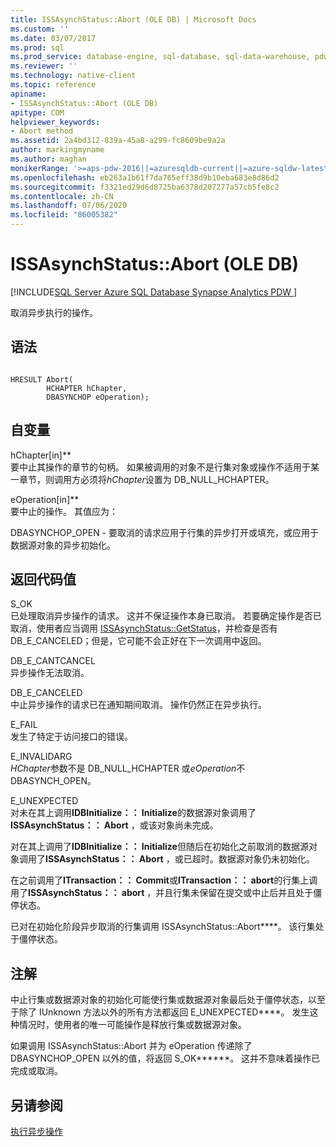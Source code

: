 ```yaml
---
title: ISSAsynchStatus::Abort (OLE DB) | Microsoft Docs
ms.custom: ''
ms.date: 03/07/2017
ms.prod: sql
ms.prod_service: database-engine, sql-database, sql-data-warehouse, pdw
ms.reviewer: ''
ms.technology: native-client
ms.topic: reference
apiname:
- ISSAsynchStatus::Abort (OLE DB)
apitype: COM
helpviewer_keywords:
- Abort method
ms.assetid: 2a4bd312-839a-45a8-a299-fc8609be9a2a
author: markingmyname
ms.author: maghan
monikerRange: '>=aps-pdw-2016||=azuresqldb-current||=azure-sqldw-latest||>=sql-server-2016||=sqlallproducts-allversions||>=sql-server-linux-2017||=azuresqldb-mi-current'
ms.openlocfilehash: eb263a1b61f7da765eff38d9b10eba683e8d86d2
ms.sourcegitcommit: f3321ed29d6d8725ba6378d207277a57cb5fe8c2
ms.contentlocale: zh-CN
ms.lasthandoff: 07/06/2020
ms.locfileid: "86005382"
---
```

# <a name="issasynchstatusabort-ole-db"></a>ISSAsynchStatus::Abort (OLE DB)
[!INCLUDE[SQL Server Azure SQL Database Synapse Analytics PDW ](../../includes/applies-to-version/sql-asdb-asdbmi-asa-pdw.md)]

  取消异步执行的操作。  
  
## <a name="syntax"></a>语法  
  
```  
  
HRESULT Abort(  
        HCHAPTER hChapter,  
        DBASYNCHOP eOperation);  
```  
  
## <a name="arguments"></a>自变量  
 hChapter[in]**  
 要中止其操作的章节的句柄。 如果被调用的对象不是行集对象或操作不适用于某一章节，则调用方必须将*hChapter*设置为 DB_NULL_HCHAPTER。  
  
 eOperation[in]**  
 要中止的操作。 其值应为：  
  
 DBASYNCHOP_OPEN - 要取消的请求应用于行集的异步打开或填充，或应用于数据源对象的异步初始化。  
  
## <a name="return-code-values"></a>返回代码值  
 S_OK  
 已处理取消异步操作的请求。 这并不保证操作本身已取消。 若要确定操作是否已取消，使用者应当调用 [ISSAsynchStatus::GetStatus](../../relational-databases/native-client-ole-db-interfaces/issasynchstatus-getstatus-ole-db.md)，并检查是否有 DB_E_CANCELED；但是，它可能不会正好在下一次调用中返回。  
  
 DB_E_CANTCANCEL  
 异步操作无法取消。  
  
 DB_E_CANCELED  
 中止异步操作的请求已在通知期间取消。 操作仍然正在异步执行。  
  
 E_FAIL  
 发生了特定于访问接口的错误。  
  
 E_INVALIDARG  
 *HChapter*参数不是 DB_NULL_HCHAPTER 或*eOperation*不 DBASYNCH_OPEN。  
  
 E_UNEXPECTED  
 对未在其上调用**IDBInitialize：： Initialize**的数据源对象调用了**ISSAsynchStatus：： Abort** ，或该对象尚未完成。  
  
 对在其上调用了**IDBInitialize：： Initialize**但随后在初始化之前取消的数据源对象调用了**ISSAsynchStatus：： Abort** ，或已超时。数据源对象仍未初始化。  
  
 在之前调用了**ITransaction：： Commit**或**ITransaction：： abort**的行集上调用了**ISSAsynchStatus：： abort** ，并且行集未保留在提交或中止后并且处于僵停状态。  
  
 已对在初始化阶段异步取消的行集调用 ISSAsynchStatus::Abort****。 该行集处于僵停状态。  
  
## <a name="remarks"></a>注解  
 中止行集或数据源对象的初始化可能使行集或数据源对象最后处于僵停状态，以至于除了 IUnknown 方法以外的所有方法都返回 E_UNEXPECTED****。 发生这种情况时，使用者的唯一可能操作是释放行集或数据源对象。  
  
 如果调用 ISSAsynchStatus::Abort 并为 eOperation 传递除了 DBASYNCHOP_OPEN 以外的值，将返回 S_OK******。 这并不意味着操作已完成或取消。  
  
## <a name="see-also"></a>另请参阅  
 [执行异步操作](../../relational-databases/native-client/features/performing-asynchronous-operations.md)  
  
  
